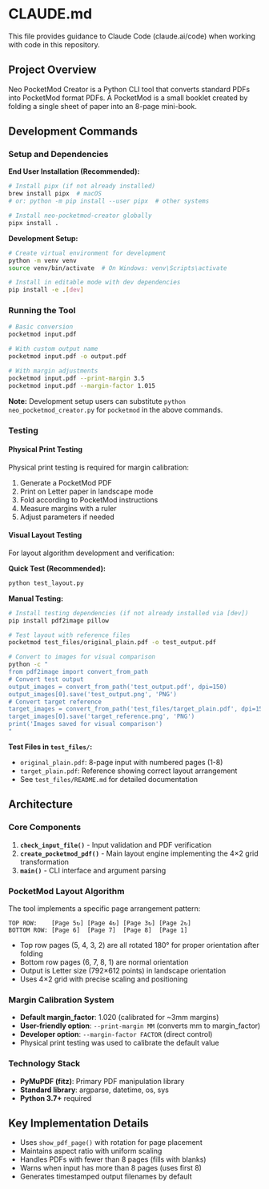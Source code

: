 # CLAUDE.md

This file provides guidance to Claude Code (claude.ai/code) when working with code in this repository.

## Project Overview

Neo PocketMod Creator is a Python CLI tool that converts standard PDFs into PocketMod format PDFs. A PocketMod is a small booklet created by folding a single sheet of paper into an 8-page mini-book.

## Development Commands

### Setup and Dependencies

**End User Installation (Recommended):**
```bash
# Install pipx (if not already installed)
brew install pipx  # macOS
# or: python -m pip install --user pipx  # other systems

# Install neo-pocketmod-creator globally
pipx install .
```

**Development Setup:**
```bash
# Create virtual environment for development
python -m venv venv
source venv/bin/activate  # On Windows: venv\Scripts\activate

# Install in editable mode with dev dependencies
pip install -e .[dev]
```

### Running the Tool

```bash
# Basic conversion
pocketmod input.pdf

# With custom output name
pocketmod input.pdf -o output.pdf

# With margin adjustments
pocketmod input.pdf --print-margin 3.5
pocketmod input.pdf --margin-factor 1.015
```

**Note:** Development setup users can substitute `python neo_pocketmod_creator.py` for `pocketmod` in the above commands.

### Testing

#### Physical Print Testing
Physical print testing is required for margin calibration:
1. Generate a PocketMod PDF
2. Print on Letter paper in landscape mode
3. Fold according to PocketMod instructions
4. Measure margins with a ruler
5. Adjust parameters if needed

#### Visual Layout Testing
For layout algorithm development and verification:

**Quick Test (Recommended):**
```bash
python test_layout.py
```

**Manual Testing:**
```bash
# Install testing dependencies (if not already installed via [dev])
pip install pdf2image pillow

# Test layout with reference files
pocketmod test_files/original_plain.pdf -o test_output.pdf

# Convert to images for visual comparison
python -c "
from pdf2image import convert_from_path
# Convert test output
output_images = convert_from_path('test_output.pdf', dpi=150)
output_images[0].save('test_output.png', 'PNG')
# Convert target reference
target_images = convert_from_path('test_files/target_plain.pdf', dpi=150)
target_images[0].save('target_reference.png', 'PNG')
print('Images saved for visual comparison')
"
```

**Test Files in `test_files/`:**
- `original_plain.pdf`: 8-page input with numbered pages (1-8)
- `target_plain.pdf`: Reference showing correct layout arrangement
- See `test_files/README.md` for detailed documentation

## Architecture

### Core Components
1. **`check_input_file()`** - Input validation and PDF verification
2. **`create_pocketmod_pdf()`** - Main layout engine implementing the 4×2 grid transformation
3. **`main()`** - CLI interface and argument parsing

### PocketMod Layout Algorithm
The tool implements a specific page arrangement pattern:
```
TOP ROW:    [Page 5↻] [Page 4↻] [Page 3↻] [Page 2↻]
BOTTOM ROW: [Page 6]  [Page 7]  [Page 8]  [Page 1]
```
- Top row pages (5, 4, 3, 2) are all rotated 180° for proper orientation after folding
- Bottom row pages (6, 7, 8, 1) are normal orientation
- Output is Letter size (792×612 points) in landscape orientation
- Uses 4×2 grid with precise scaling and positioning

### Margin Calibration System
- **Default margin_factor**: 1.020 (calibrated for ~3mm margins)
- **User-friendly option**: `--print-margin MM` (converts mm to margin_factor)
- **Developer option**: `--margin-factor FACTOR` (direct control)
- Physical print testing was used to calibrate the default value

### Technology Stack
- **PyMuPDF (fitz)**: Primary PDF manipulation library
- **Standard library**: argparse, datetime, os, sys
- **Python 3.7+** required

## Key Implementation Details

- Uses `show_pdf_page()` with rotation for page placement
- Maintains aspect ratio with uniform scaling
- Handles PDFs with fewer than 8 pages (fills with blanks)
- Warns when input has more than 8 pages (uses first 8)
- Generates timestamped output filenames by default